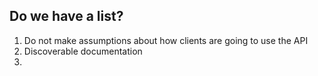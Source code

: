 
## Do we have a list?

1. Do not make assumptions about how clients are going to use the API
2. Discoverable documentation
3. 